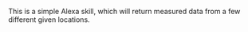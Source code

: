 This is a simple Alexa skill, which will return measured data from a few different given locations.
